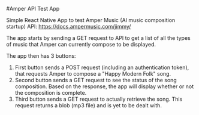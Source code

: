 #Amper API Test App

Simple React Native App to test Amper Music (AI music composition startup) API: https://docs.ampermusic.com/jimmy/

The app starts by sending a GET request to API to get a list of all the types of music that Amper can currently compose to be displayed.

The app then has 3 buttons:
1. First button sends a POST request (including an authentication token), that requests Amper to compose a "Happy Modern Folk" song.
2. Second button sends a GET request to see the status of the song composition. Based on the response, the app will display whether or not the composition is complete. 
3. Third button sends a GET request to actually retrieve the song. This request returns a blob (mp3 file) and is yet to be dealt with. 


